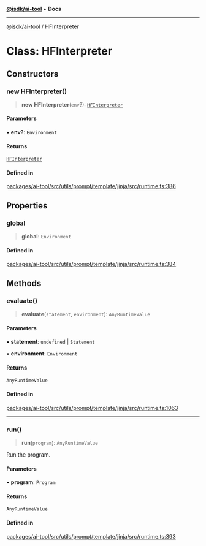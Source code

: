 [**@isdk/ai-tool**](../README.md) • **Docs**

***

[@isdk/ai-tool](../globals.md) / HFInterpreter

# Class: HFInterpreter

## Constructors

### new HFInterpreter()

> **new HFInterpreter**(`env`?): [`HFInterpreter`](HFInterpreter.md)

#### Parameters

• **env?**: `Environment`

#### Returns

[`HFInterpreter`](HFInterpreter.md)

#### Defined in

[packages/ai-tool/src/utils/prompt/template/jinja/src/runtime.ts:386](https://github.com/isdk/ai-tool.js/blob/e324043799402aa2caa41711a9168487ab85c166/src/utils/prompt/template/jinja/src/runtime.ts#L386)

## Properties

### global

> **global**: `Environment`

#### Defined in

[packages/ai-tool/src/utils/prompt/template/jinja/src/runtime.ts:384](https://github.com/isdk/ai-tool.js/blob/e324043799402aa2caa41711a9168487ab85c166/src/utils/prompt/template/jinja/src/runtime.ts#L384)

## Methods

### evaluate()

> **evaluate**(`statement`, `environment`): `AnyRuntimeValue`

#### Parameters

• **statement**: `undefined` \| `Statement`

• **environment**: `Environment`

#### Returns

`AnyRuntimeValue`

#### Defined in

[packages/ai-tool/src/utils/prompt/template/jinja/src/runtime.ts:1063](https://github.com/isdk/ai-tool.js/blob/e324043799402aa2caa41711a9168487ab85c166/src/utils/prompt/template/jinja/src/runtime.ts#L1063)

***

### run()

> **run**(`program`): `AnyRuntimeValue`

Run the program.

#### Parameters

• **program**: `Program`

#### Returns

`AnyRuntimeValue`

#### Defined in

[packages/ai-tool/src/utils/prompt/template/jinja/src/runtime.ts:393](https://github.com/isdk/ai-tool.js/blob/e324043799402aa2caa41711a9168487ab85c166/src/utils/prompt/template/jinja/src/runtime.ts#L393)
